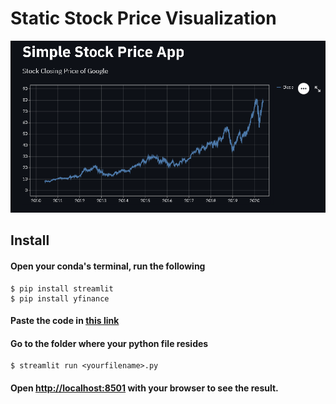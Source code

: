 # Static Stock Price Visualization

![SS1](https://github.com/Hongyanlee0614/Streamlit/blob/main/Static%20Stock%20Price%20Visualization/ss.PNG)

## Install

#### Open your conda's terminal, run the following

```
$ pip install streamlit
$ pip install yfinance
```
#### Paste the code in [this link](https://github.com/Hongyanlee0614/Streamlit/blob/main/Static%20Stock%20Price%20Visualization/stock_price_visualization.py)
#### Go to the folder where your python file resides

```
$ streamlit run <yourfilename>.py
```

#### Open [http://localhost:8501](http://localhost:8501) with your browser to see the result.
